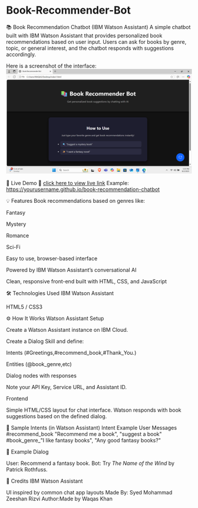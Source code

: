# Book-Recommender-Bot

📚 Book Recommendation Chatbot (IBM Watson Assistant)
A simple chatbot built with IBM Watson Assistant that provides personalized book recommendations based on user input. Users can ask for books by genre, topic, or general interest, and the chatbot responds with suggestions accordingly.

Here is a screenshot of the interface:
![image alt](https://github.com/Zeeshan776code/Book-Recommender-Bot/blob/main/Book%20Recommendor%20Bot.png?raw=true)

🚀 Live Demo
🔗 [click here to view live link](https://zeeshan776code.github.io/Book-Recommender-Bot/)
Example: https://yourusername.github.io/book-recommendation-chatbot

💡 Features
Book recommendations based on genres like:

Fantasy

Mystery

Romance

Sci-Fi

Easy to use, browser-based interface

Powered by IBM Watson Assistant’s conversational AI

Clean, responsive front-end built with HTML, CSS, and JavaScript

🛠️ Technologies Used
IBM Watson Assistant

HTML5 / CSS3 

⚙️ How It Works
Watson Assistant Setup

Create a Watson Assistant instance on IBM Cloud.

Create a Dialog Skill and define:

Intents (#Greetings,#recommend_book,#Thank_You.)

Entities (@book_genre,etc)

Dialog nodes with responses

Note your API Key, Service URL, and Assistant ID.

Frontend

Simple HTML/CSS layout for chat interface.
Watson responds with book suggestions based on the defined dialog.


🧠 Sample Intents (in Watson Assistant)
Intent	Example User Messages
#recommend_book	"Recommend me a book", "suggest a book"
#book_genre_"I like fantasy books", "Any good fantasy books?"


💬 Example Dialog

User: Recommend a fantasy book.
Bot: Try *The Name of the Wind* by Patrick Rothfuss.


🙌 Credits
IBM Watson Assistant

UI inspired by common chat app layouts
Made By: Syed Mohammad Zeeshan Rizvi
Author:Made by Waqas Khan

